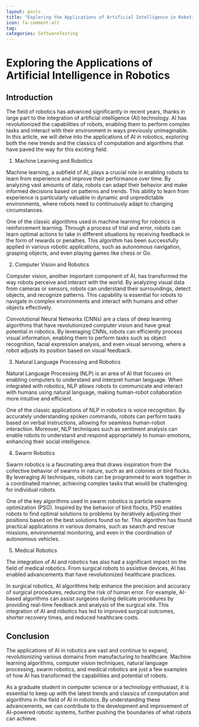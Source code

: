 ```yaml
---
layout: posts
title: "Exploring the Applications of Artificial Intelligence in Robotics"
icon: fa-comment-alt
tag:      
categories: SoftwareTesting
---
```



# Exploring the Applications of Artificial Intelligence in Robotics

## Introduction

The field of robotics has advanced significantly in recent years, thanks in large part to the integration of artificial intelligence (AI) technology. AI has revolutionized the capabilities of robots, enabling them to perform complex tasks and interact with their environment in ways previously unimaginable. In this article, we will delve into the applications of AI in robotics, exploring both the new trends and the classics of computation and algorithms that have paved the way for this exciting field.

1. Machine Learning and Robotics

Machine learning, a subfield of AI, plays a crucial role in enabling robots to learn from experience and improve their performance over time. By analyzing vast amounts of data, robots can adapt their behavior and make informed decisions based on patterns and trends. This ability to learn from experience is particularly valuable in dynamic and unpredictable environments, where robots need to continuously adapt to changing circumstances.

One of the classic algorithms used in machine learning for robotics is reinforcement learning. Through a process of trial and error, robots can learn optimal actions to take in different situations by receiving feedback in the form of rewards or penalties. This algorithm has been successfully applied in various robotic applications, such as autonomous navigation, grasping objects, and even playing games like chess or Go.

2. Computer Vision and Robotics

Computer vision, another important component of AI, has transformed the way robots perceive and interact with the world. By analyzing visual data from cameras or sensors, robots can understand their surroundings, detect objects, and recognize patterns. This capability is essential for robots to navigate in complex environments and interact with humans and other objects effectively.

Convolutional Neural Networks (CNNs) are a class of deep learning algorithms that have revolutionized computer vision and have great potential in robotics. By leveraging CNNs, robots can efficiently process visual information, enabling them to perform tasks such as object recognition, facial expression analysis, and even visual servoing, where a robot adjusts its position based on visual feedback.

3. Natural Language Processing and Robotics

Natural Language Processing (NLP) is an area of AI that focuses on enabling computers to understand and interpret human language. When integrated with robotics, NLP allows robots to communicate and interact with humans using natural language, making human-robot collaboration more intuitive and efficient.

One of the classic applications of NLP in robotics is voice recognition. By accurately understanding spoken commands, robots can perform tasks based on verbal instructions, allowing for seamless human-robot interaction. Moreover, NLP techniques such as sentiment analysis can enable robots to understand and respond appropriately to human emotions, enhancing their social intelligence.

4. Swarm Robotics

Swarm robotics is a fascinating area that draws inspiration from the collective behavior of swarms in nature, such as ant colonies or bird flocks. By leveraging AI techniques, robots can be programmed to work together in a coordinated manner, achieving complex tasks that would be challenging for individual robots.

One of the key algorithms used in swarm robotics is particle swarm optimization (PSO). Inspired by the behavior of bird flocks, PSO enables robots to find optimal solutions to problems by iteratively adjusting their positions based on the best solutions found so far. This algorithm has found practical applications in various domains, such as search and rescue missions, environmental monitoring, and even in the coordination of autonomous vehicles.

5. Medical Robotics

The integration of AI and robotics has also had a significant impact on the field of medical robotics. From surgical robots to assistive devices, AI has enabled advancements that have revolutionized healthcare practices.

In surgical robotics, AI algorithms help enhance the precision and accuracy of surgical procedures, reducing the risk of human error. For example, AI-based algorithms can assist surgeons during delicate procedures by providing real-time feedback and analysis of the surgical site. This integration of AI and robotics has led to improved surgical outcomes, shorter recovery times, and reduced healthcare costs.

## Conclusion

The applications of AI in robotics are vast and continue to expand, revolutionizing various domains from manufacturing to healthcare. Machine learning algorithms, computer vision techniques, natural language processing, swarm robotics, and medical robotics are just a few examples of how AI has transformed the capabilities and potential of robots.

As a graduate student in computer science or a technology enthusiast, it is essential to keep up with the latest trends and classics of computation and algorithms in the field of AI in robotics. By understanding these advancements, we can contribute to the development and improvement of AI-powered robotic systems, further pushing the boundaries of what robots can achieve.